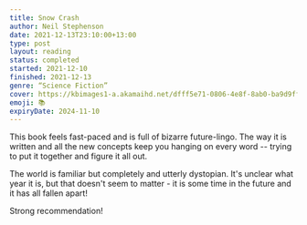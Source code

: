 ```yaml
---
title: Snow Crash
author: Neil Stephenson
date: 2021-12-13T23:10:00+13:00
type: post
layout: reading
status: completed
started: 2021-12-10
finished: 2021-12-13
genre: “Science Fiction”
cover: https://kbimages1-a.akamaihd.net/dfff5e71-0806-4e8f-8ab0-ba9d9ff54976/1200/1200/False/snow-crash-1.jpg
emoji: 📚
expiryDate: 2024-11-10
---
```


This book feels fast-paced and is full of bizarre future-lingo. The way it is written and all the new concepts keep you hanging on every word -- trying to put it together and figure it all out.

The world is familiar but completely and utterly dystopian. It's unclear what year it is, but that doesn't seem to matter - it is some time in the future and it has all fallen apart!

Strong recommendation!
